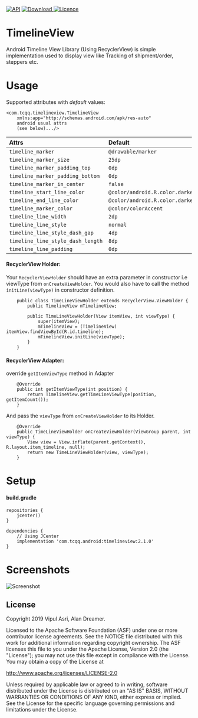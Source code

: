 [![API](https://img.shields.io/badge/API-17%2B-brightgreen.svg?style=flat)](https://android-arsenal.com/api?level=17)
[ ![Download](https://api.bintray.com/packages/tcqq/android/timelineview/images/download.svg?version=2.1.0) ](https://bintray.com/tcqq/android/timelineview/2.1.0/link)
[![Licence](https://img.shields.io/badge/Licence-Apache2-blue.svg)](http://www.apache.org/licenses/LICENSE-2.0)

# TimelineView

Android Timeline View Library (Using RecyclerView) is simple implementation used to display view like Tracking of shipment/order, steppers etc.

# Usage
Supported attributes with _default_ values:
``` 
<com.tcqq.timelineview.TimelineView
    xmlns:app="http://schemas.android.com/apk/res-auto"
    android usual attrs
    (see below).../>
```
|**Attrs**|**Default** |
|:---|:---|
| `timeline_marker` | `@drawable/marker`
| `timeline_marker_size` | `25dp`
| `timeline_marker_padding_top` | `0dp`
| `timeline_marker_padding_bottom` | `0dp`
| `timeline_marker_in_center` | `false`
| `timeline_start_line_color` | `@color/android.R.color.darker_gray`
| `timeline_end_line_color` | `@color/android.R.color.darker_gray`
| `timeline_marker_color` | `@color/colorAccent`
| `timeline_line_width` | `2dp`
| `timeline_line_style` | `normal`
| `timeline_line_style_dash_gap` | `4dp`
| `timeline_line_style_dash_length` | `8dp`
| `timeline_line_padding` | `0dp`

#### RecyclerView Holder:

   Your `RecyclerViewHolder` should have an extra parameter in constructor i.e viewType from `onCreateViewHolder`. You would also have to call the method `initLine(viewType)` in constructor definition.
 
```
    public class TimeLineViewHolder extends RecyclerView.ViewHolder {
        public TimelineView mTimelineView;

        public TimeLineViewHolder(View itemView, int viewType) {
            super(itemView);
            mTimelineView = (TimelineView) itemView.findViewById(R.id.timeline);
            mTimelineView.initLine(viewType);
        }
    }
```

#### RecyclerView Adapter:

   override `getItemViewType` method in Adapter
 
```
    @Override
    public int getItemViewType(int position) {
        return TimelineView.getTimeLineViewType(position, getItemCount());
    }
```
   And pass the `viewType` from `onCreateViewHolder` to its Holder.
   
```
    @Override
    public TimeLineViewHolder onCreateViewHolder(ViewGroup parent, int viewType) {
        View view = View.inflate(parent.getContext(), R.layout.item_timeline, null);
        return new TimeLineViewHolder(view, viewType);
    }

```

# Setup
#### build.gradle
```
repositories {
    jcenter()
}
```
```
dependencies {
    // Using JCenter
    implementation 'com.tcqq.android:timelineview:2.1.0'
}
```

# Screenshots

![Screenshot](/screenshots/screenshot.png)

License
-------

Copyright 2019 Vipul Asri, Alan Dreamer.

Licensed to the Apache Software Foundation (ASF) under one or more contributor
license agreements.  See the NOTICE file distributed with this work for
additional information regarding copyright ownership.  The ASF licenses this
file to you under the Apache License, Version 2.0 (the "License"); you may not
use this file except in compliance with the License.  You may obtain a copy of
the License at

  http://www.apache.org/licenses/LICENSE-2.0

Unless required by applicable law or agreed to in writing, software
distributed under the License is distributed on an "AS IS" BASIS, WITHOUT
WARRANTIES OR CONDITIONS OF ANY KIND, either express or implied.  See the
License for the specific language governing permissions and limitations under
the License.
